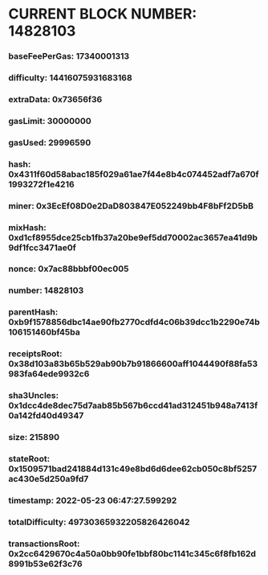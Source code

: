 # CURRENT BLOCK NUMBER: 14828103

### baseFeePerGas: 17340001313
### difficulty: 14416075931683168
### extraData: 0x73656f36
### gasLimit: 30000000
### gasUsed: 29996590
### hash: 0x4311f60d58abac185f029a61ae7f44e8b4c074452adf7a670f1993272f1e4216
### miner: 0x3EcEf08D0e2DaD803847E052249bb4F8bFf2D5bB
### mixHash: 0xd1cf8955dce25cb1fb37a20be9ef5dd70002ac3657ea41d9b9df1fcc3471ae0f
### nonce: 0x7ac88bbbf00ec005
### number: 14828103
### parentHash: 0xb9f1578856dbc14ae90fb2770cdfd4c06b39dcc1b2290e74b106151460bf45ba
### receiptsRoot: 0x38d103a83b65b529ab90b7b91866600aff1044490f88fa53983fa64ede9932c6
### sha3Uncles: 0x1dcc4de8dec75d7aab85b567b6ccd41ad312451b948a7413f0a142fd40d49347
### size: 215890
### stateRoot: 0x1509571bad241884d131c49e8bd6d6dee62cb050c8bf5257ac430e5d250a9fd7
### timestamp: 2022-05-23 06:47:27.599292
### totalDifficulty: 49730365932205826426042
### transactionsRoot: 0x2cc6429670c4a50a0bb90fe1bbf80bc1141c345c6f8fb162d8991b53e62f3c76
